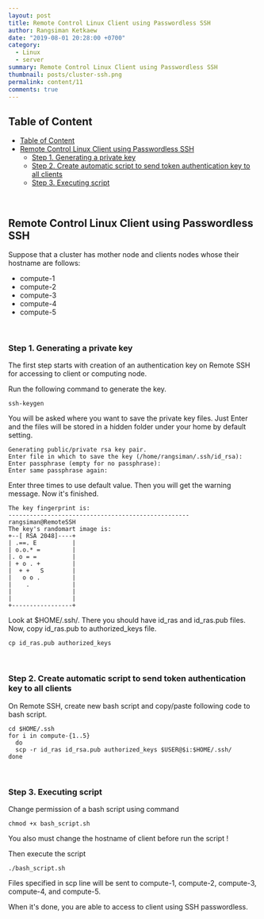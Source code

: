 ```yaml
---
layout: post
title: Remote Control Linux Client using Passwordless SSH
author: Rangsiman Ketkaew
date: "2019-08-01 20:28:00 +0700"
category:
  - Linux
  - server
summary: Remote Control Linux Client using Passwordless SSH
thumbnail: posts/cluster-ssh.png
permalink: content/11
comments: true
---
```


## Table of Content

- [Table of Content](#table-of-content)
- [Remote Control Linux Client using Passwordless SSH](#remote-control-linux-client-using-passwordless-ssh)
  - [Step 1. Generating a private key](#step-1-generating-a-private-key)
  - [Step 2. Create automatic script to send token authentication key to all clients](#step-2-create-automatic-script-to-send-token-authentication-key-to-all-clients)
  - [Step 3. Executing script](#step-3-executing-script)

<br>

## Remote Control Linux Client using Passwordless SSH

Suppose that a cluster has mother node and clients nodes whose their hostname are follows:
- compute-1
- compute-2
- compute-3
- compute-4
- compute-5

<br>

### Step 1. Generating a private key

The first step starts with creation of an authentication key on Remote SSH for accessing to client or computing node. 

Run the following command to generate the key.

```
ssh-keygen
```

You will be asked where you want to save the private key files.
Just Enter and the files will be stored in a hidden folder under your home by default setting.

```
Generating public/private rsa key pair.
Enter file in which to save the key (/home/rangsiman/.ssh/id_rsa):
Enter passphrase (empty for no passphrase):
Enter same passphrase again:
```

Enter three times to use default value. Then you will get the warning message. Now it's finished.

```
The key fingerprint is:
--------------------------------------------------- rangsiman@RemoteSSH
The key's randomart image is:
+--[ RSA 2048]----+
| .==. E          |
| o.o.* =         |
|. o = =          |
| + o . +         |
|  + +   S        |
|   o o .         |
|    .            |
|                 |
|                 |
+-----------------+
```

Look at $HOME/.ssh/. There you should have id_ras and id_ras.pub files. Now, copy id_ras.pub to authorized_keys file.

```
cp id_ras.pub authorized_keys
```

<br>

### Step 2. Create automatic script to send token authentication key to all clients

On Remote SSH, create new bash script and copy/paste following code to bash script.

```
cd $HOME/.ssh
for i in compute-{1..5}
  do
  scp -r id_ras id_rsa.pub authorized_keys $USER@$i:$HOME/.ssh/
done
```

<br>

### Step 3. Executing script

Change permission of a bash script using command

```
chmod +x bash_script.sh
```

You also must change the hostname of client before run the script !

Then execute the script

```
./bash_script.sh
```

Files specified in scp line will be sent to compute-1, compute-2, compute-3, compute-4, and compute-5.

When it's done, you are able to access to client using SSH passwordless.
